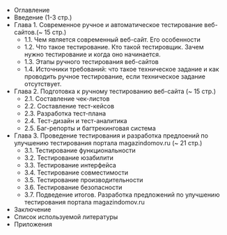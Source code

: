 - Оглавление 
- Введение (1-3 стр.)
- Глава 1. Современное ручное и автоматическое тестирование веб-сайтов.(~ 15 стр.)
  - 1.1. Чем является современный веб-сайт. Его особенности   
  - 1.2. Что такое тестирование. Кто такой тестировщик. Зачем нужно тестирование и когда оно начинается.
  - 1.3. Этапы ручного тестирования веб-сайтов
  - 1.4. Источники требований: что такое техническое задание и как проводить ручное тестирование,
  если техническое задание отсутствует.
- Глава 2. Подготовка к ручному тестированию веб-сайта (~ 15 стр.)
  - 2.1. Составление чек-листов
  - 2.2. Составление тест-кейсов
  - 2.3. Разработка тест-плана
  - 2.4. Тест-дизайн и тест-аналитика
  - 2.5. Баг-репорты и багтрекинговая система
- Глава 3. Проведение тестирования и разработка предлоений 
по улучшению тестирования портала magazindomov.ru (~ 21 стр.)
  - 3.1. Тестирование функциональности
  - 3.2. Тестирование юзабилити
  - 3.3. Тестирование интерфейса
  - 3.4. Тестирование совместимости
  - 3.5. Тестирование производительности
  - 3.6. Тестирование безопасности
  - 3.7. Подведение итогов. Разработка предложений по улучшению тестирования 
  портала magazindomov.ru
- Заключение
- Список используемой литературы
- Приложения